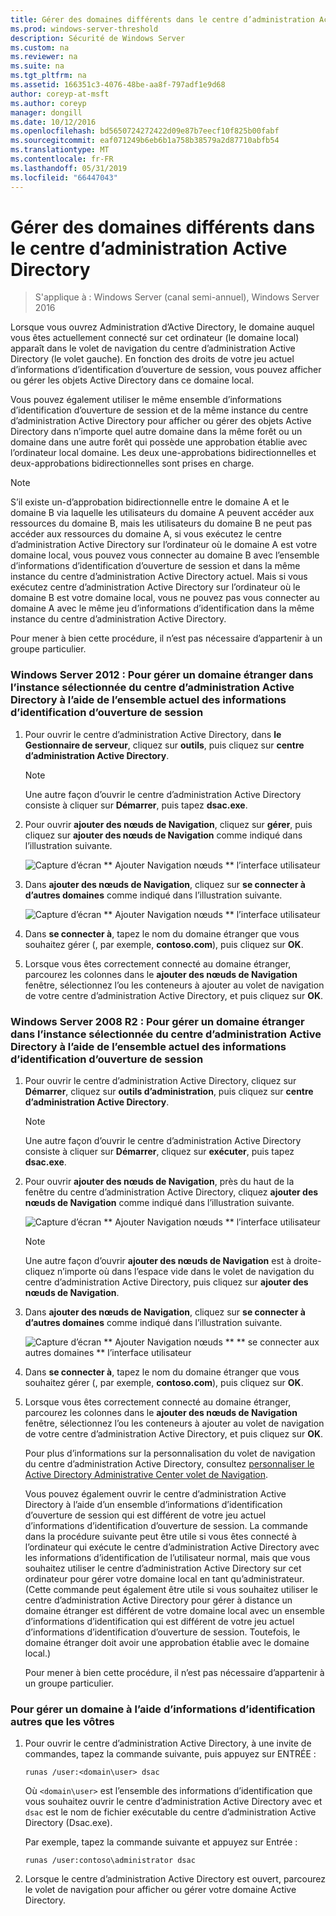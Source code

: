 ```yaml
---
title: Gérer des domaines différents dans le centre d’administration Active Directory
ms.prod: windows-server-threshold
description: Sécurité de Windows Server
ms.custom: na
ms.reviewer: na
ms.suite: na
ms.tgt_pltfrm: na
ms.assetid: 166351c3-4076-48be-aa8f-797adf1e9d68
author: coreyp-at-msft
ms.author: coreyp
manager: dongill
ms.date: 10/12/2016
ms.openlocfilehash: bd5650724272422d09e87b7eecf10f825b00fabf
ms.sourcegitcommit: eaf071249b6eb6b1a758b38579a2d87710abfb54
ms.translationtype: MT
ms.contentlocale: fr-FR
ms.lasthandoff: 05/31/2019
ms.locfileid: "66447043"
---
```

# <a name="manage-different-domains-in-active-directory-administrative-center"></a>Gérer des domaines différents dans le centre d’administration Active Directory

>S'applique à : Windows Server (canal semi-annuel), Windows Server 2016

  Lorsque vous ouvrez Administration d’Active Directory, le domaine auquel vous êtes actuellement connecté sur cet ordinateur \(le domaine local\) apparaît dans le volet de navigation du centre d’administration Active Directory \(le volet gauche\). En fonction des droits de votre jeu actuel d’informations d’identification d’ouverture de session, vous pouvez afficher ou gérer les objets Active Directory dans ce domaine local.

 Vous pouvez également utiliser le même ensemble d’informations d’identification d’ouverture de session et de la même instance du centre d’administration Active Directory pour afficher ou gérer des objets Active Directory dans n’importe quel autre domaine dans la même forêt ou un domaine dans une autre forêt qui possède une approbation établie avec l’ordinateur local domaine. Les deux une\-approbations bidirectionnelles et deux\-approbations bidirectionnelles sont prises en charge.

> [!NOTE]
>  S’il existe un\-d’approbation bidirectionnelle entre le domaine A et le domaine B via laquelle les utilisateurs du domaine A peuvent accéder aux ressources du domaine B, mais les utilisateurs du domaine B ne peut pas accéder aux ressources du domaine A, si vous exécutez le centre d’administration Active Directory sur l’ordinateur où le domaine A est votre domaine local, vous pouvez vous connecter au domaine B avec l’ensemble d’informations d’identification d’ouverture de session et dans la même instance du centre d’administration Active Directory actuel. Mais si vous exécutez centre d’administration Active Directory sur l’ordinateur où le domaine B est votre domaine local, vous ne pouvez pas vous connecter au domaine A avec le même jeu d’informations d’identification dans la même instance du centre d’administration Active Directory.

 Pour mener à bien cette procédure, il n’est pas nécessaire d’appartenir à un groupe particulier.

### <a name="windows-server-2012-to-manage-a-foreign-domain-in-the-selected-instance-of-active-directory-administrative-center-using-the-current-set-of-logon-credentials"></a>Windows Server 2012 : Pour gérer un domaine étranger dans l’instance sélectionnée du centre d’administration Active Directory à l’aide de l’ensemble actuel des informations d’identification d’ouverture de session

1.  Pour ouvrir le centre d’administration Active Directory, dans **le Gestionnaire de serveur**, cliquez sur **outils**, puis cliquez sur **centre d’administration Active Directory**.

    > [!NOTE]
    >  Une autre façon d’ouvrir le centre d’administration Active Directory consiste à cliquer sur **Démarrer**, puis tapez **dsac.exe**.

2.  Pour ouvrir **ajouter des nœuds de Navigation**, cliquez sur **gérer**, puis cliquez sur **ajouter des nœuds de Navigation** comme indiqué dans l’illustration suivante.

     ![Capture d’écran ** Ajouter Navigation nœuds ** l’interface utilisateur](media/ADDS_ADACAddNavNode.gif)

3.  Dans **ajouter des nœuds de Navigation**, cliquez sur **se connecter à d’autres domaines** comme indiqué dans l’illustration suivante.

     ![Capture d’écran ** Ajouter Navigation nœuds ** l’interface utilisateur](media/ADDS_ADACConnectToDomain.gif)

4.  Dans **se connecter à**, tapez le nom du domaine étranger que vous souhaitez gérer \(, par exemple, **contoso.com**\), puis cliquez sur **OK**.

5.  Lorsque vous êtes correctement connecté au domaine étranger, parcourez les colonnes dans le **ajouter des nœuds de Navigation** fenêtre, sélectionnez l’ou les conteneurs à ajouter au volet de navigation de votre centre d’administration Active Directory, et puis cliquez sur **OK**.

### <a name="windows-server-2008-r2-to-manage-a-foreign-domain-in-the-selected-instance-of-active-directory-administrative-center-using-the-current-set-of-logon-credentials"></a>Windows Server 2008 R2 : Pour gérer un domaine étranger dans l’instance sélectionnée du centre d’administration Active Directory à l’aide de l’ensemble actuel des informations d’identification d’ouverture de session

1. Pour ouvrir le centre d’administration Active Directory, cliquez sur **Démarrer**, cliquez sur **outils d’administration**, puis cliquez sur **centre d’administration Active Directory**.

   > [!NOTE]
   >  Une autre façon d’ouvrir le centre d’administration Active Directory consiste à cliquer sur **Démarrer**, cliquez sur **exécuter**, puis tapez **dsac.exe**.

2. Pour ouvrir **ajouter des nœuds de Navigation**, près du haut de la fenêtre du centre d’administration Active Directory, cliquez **ajouter des nœuds de Navigation** comme indiqué dans l’illustration suivante.

    ![Capture d’écran ** Ajouter Navigation nœuds ** l’interface utilisateur](media/click_add_nav_nodes.gif)

   > [!NOTE]
   >  Une autre façon d’ouvrir **ajouter des nœuds de Navigation** est à droite\-cliquez n’importe où dans l’espace vide dans le volet de navigation du centre d’administration Active Directory, puis cliquez sur **ajouter des nœuds de Navigation**.

3. Dans **ajouter des nœuds de Navigation**, cliquez sur **se connecter à d’autres domaines** comme indiqué dans l’illustration suivante.

    ![Capture d’écran ** Ajouter Navigation nœuds ** ** se connecter aux autres domaines ** l’interface utilisateur](media/add_nav_nodes.gif)

4. Dans **se connecter à**, tapez le nom du domaine étranger que vous souhaitez gérer \(, par exemple, **contoso.com**\), puis cliquez sur **OK**.

5. Lorsque vous êtes correctement connecté au domaine étranger, parcourez les colonnes dans le **ajouter des nœuds de Navigation** fenêtre, sélectionnez l’ou les conteneurs à ajouter au volet de navigation de votre centre d’administration Active Directory, et puis cliquez sur **OK**.

   Pour plus d’informations sur la personnalisation du volet de navigation du centre d’administration Active Directory, consultez [personnaliser le Active Directory Administrative Center volet de Navigation](customize-the-active-directory-administrative-center-navigation-pane.md).

   Vous pouvez également ouvrir le centre d’administration Active Directory à l’aide d’un ensemble d’informations d’identification d’ouverture de session qui est différent de votre jeu actuel d’informations d’identification d’ouverture de session. La commande dans la procédure suivante peut être utile si vous êtes connecté à l’ordinateur qui exécute le centre d’administration Active Directory avec les informations d’identification de l’utilisateur normal, mais que vous souhaitez utiliser le centre d’administration Active Directory sur cet ordinateur pour gérer votre domaine local en tant qu’administrateur. \(Cette commande peut également être utile si vous souhaitez utiliser le centre d’administration Active Directory pour gérer à distance un domaine étranger est différent de votre domaine local avec un ensemble d’informations d’identification qui est différent de votre jeu actuel d’informations d’identification d’ouverture de session. Toutefois, le domaine étranger doit avoir une approbation établie avec le domaine local.\)

   Pour mener à bien cette procédure, il n’est pas nécessaire d’appartenir à un groupe particulier.

### <a name="to-manage-a-domain-using-logon-credentials-that-are-different-from-the-current-set-of-logon-credentials"></a>Pour gérer un domaine à l’aide d’informations d’identification autres que les vôtres

1.  Pour ouvrir le centre d’administration Active Directory, à une invite de commandes, tapez la commande suivante, puis appuyez sur ENTRÉE :

     `runas /user:<domain\user> dsac`

     Où `<domain\user>` est l’ensemble des informations d’identification que vous souhaitez ouvrir le centre d’administration Active Directory avec et `dsac` est le nom de fichier exécutable du centre d’administration Active Directory \(Dsac.exe\).

     Par exemple, tapez la commande suivante et appuyez sur Entrée :

     `runas /user:contoso\administrator dsac`

2.  Lorsque le centre d’administration Active Directory est ouvert, parcourez le volet de navigation pour afficher ou gérer votre domaine Active Directory.

  

